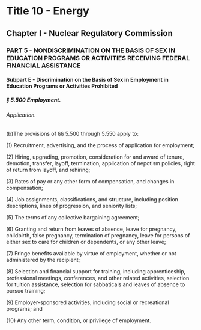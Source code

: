 
# Title 10 - Energy
## Chapter I - Nuclear Regulatory Commission
### PART 5 - NONDISCRIMINATION ON THE BASIS OF SEX IN EDUCATION PROGRAMS OR ACTIVITIES RECEIVING FEDERAL FINANCIAL ASSISTANCE
#### Subpart E - Discrimination on the Basis of Sex in Employment in Education Programs or Activities Prohibited
##### § 5.500 Employment.
###### Application.

(b)The provisions of §§ 5.500 through 5.550 apply to:

(1) Recruitment, advertising, and the process of application for employment;

(2) Hiring, upgrading, promotion, consideration for and award of tenure, demotion, transfer, layoff, termination, application of nepotism policies, right of return from layoff, and rehiring;

(3) Rates of pay or any other form of compensation, and changes in compensation;

(4) Job assignments, classifications, and structure, including position descriptions, lines of progression, and seniority lists;

(5) The terms of any collective bargaining agreement;

(6) Granting and return from leaves of absence, leave for pregnancy, childbirth, false pregnancy, termination of pregnancy, leave for persons of either sex to care for children or dependents, or any other leave;

(7) Fringe benefits available by virtue of employment, whether or not administered by the recipient;

(8) Selection and financial support for training, including apprenticeship, professional meetings, conferences, and other related activities, selection for tuition assistance, selection for sabbaticals and leaves of absence to pursue training;

(9) Employer-sponsored activities, including social or recreational programs; and

(10) Any other term, condition, or privilege of employment.
